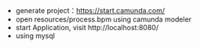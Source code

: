 - generate project：https://start.camunda.com/
- open resources/process.bpm using camunda modeler
- start Application, visit http://localhost:8080/
- using mysql